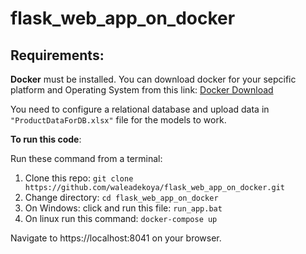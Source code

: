 # flask_web_app_on_docker

## Requirements:

**Docker** must be installed.
You can download docker for your sepcific platform and Operating System from this link:
[Docker Download](https://hub.docker.com/search?offering=community&q=&type=edition)

You need to configure a relational database and upload data in `"ProductDataForDB.xlsx"` file for the models to work.


**To run this code**:

Run these command from a terminal:

1. Clone this repo: `git clone https://github.com/waleadekoya/flask_web_app_on_docker.git`
2. Change directory: `cd flask_web_app_on_docker`
3. On Windows: click and run this file: `run_app.bat`
4. On linux run this command: `docker-compose up`


Navigate to https://localhost:8041 on your browser.
